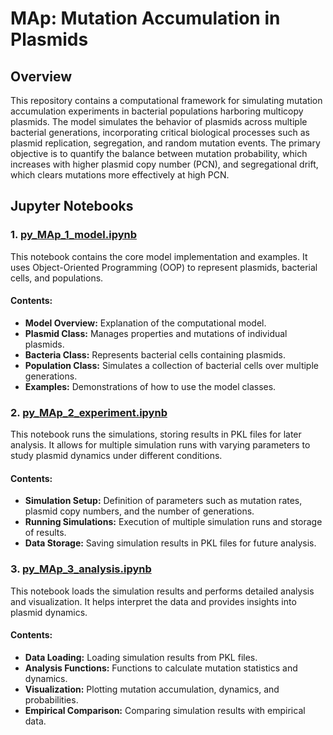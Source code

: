 # MAp: Mutation Accumulation in Plasmids

## Overview
This repository contains a computational framework for simulating mutation accumulation experiments in bacterial populations harboring multicopy plasmids. The model simulates the behavior of plasmids across multiple bacterial generations, incorporating critical biological processes such as plasmid replication, segregation, and random mutation events. The primary objective is to quantify the balance between mutation probability, which increases with higher plasmid copy number (PCN), and segregational drift, which clears mutations more effectively at high PCN.

## Jupyter Notebooks

### 1. [py_MAp_1_model.ipynb](https://github.com/ccg-esb/MAp/blob/main/py_MAp_1_model.ipynb)
This notebook contains the core model implementation and examples. It uses Object-Oriented Programming (OOP) to represent plasmids, bacterial cells, and populations.

#### Contents:
- **Model Overview:** Explanation of the computational model.
- **Plasmid Class:** Manages properties and mutations of individual plasmids.
- **Bacteria Class:** Represents bacterial cells containing plasmids.
- **Population Class:** Simulates a collection of bacterial cells over multiple generations.
- **Examples:** Demonstrations of how to use the model classes.

### 2. [py_MAp_2_experiment.ipynb](https://github.com/ccg-esb/MAp/blob/main/py_MAp_2-experiment.ipynb)
This notebook runs the simulations, storing results in PKL files for later analysis. It allows for multiple simulation runs with varying parameters to study plasmid dynamics under different conditions.

#### Contents:
- **Simulation Setup:** Definition of parameters such as mutation rates, plasmid copy numbers, and the number of generations.
- **Running Simulations:** Execution of multiple simulation runs and storage of results.
- **Data Storage:** Saving simulation results in PKL files for future analysis.

### 3. [py_MAp_3_analysis.ipynb](https://github.com/ccg-esb/MAp/blob/main/py-MAp_3-analysis.ipynb)
This notebook loads the simulation results and performs detailed analysis and visualization. It helps interpret the data and provides insights into plasmid dynamics.

#### Contents:
- **Data Loading:** Loading simulation results from PKL files.
- **Analysis Functions:** Functions to calculate mutation statistics and dynamics.
- **Visualization:** Plotting mutation accumulation, dynamics, and probabilities.
- **Empirical Comparison:** Comparing simulation results with empirical data.

